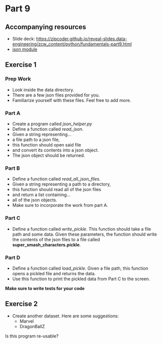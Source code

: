 # Part 9

## Accompanying resources
* Slide deck: https://zipcoder.github.io/reveal-slides.data-engineering/zcw_content/python/fundamentals-part9.html
* [json module](https://docs.python.org/3/library/json.html)  

## Exercise 1

### Prep Work

* Look inside the data directory. 
* There are a few json files provided for you. 
* Familiarize yourself with these files. Feel free to add more.

### Part A
* Create a program called *json_helper.py*
* Define a function called *read_json*. 
* Given a string representing...
* a file path to a json file, 
* this function should open said file 
* and convert its contents into a json object.
* The json object should be returned.

### Part B
* Define a function called *read_all_json_files*. 
* Given a string representing a path to a directory, 
* this function should read all of the json files 
* and return a list containing...
* all of the json objects.
* Make sure to incorporate the work from part A.

### Part C
* Define a function called *write_pickle*. This function should take a file path and some data. Given these parameters, the function should write the contents of the json files to a file called **super_smash_characters.pickle**.

### Part D
* Define a function called *load_pickle*. Given a file path, this function opens a pickled file and returns the data. 
* Use this function to print the pickled data from Part C to the screen.


**Make sure to write tests for your code**

## Exercise 2

* Create another dataset. Here are some suggestions:
  * Marvel
  * DragonBallZ

Is this program re-usable? 
